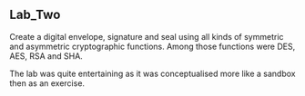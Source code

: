 ## Lab_Two

Create a digital envelope, signature and seal using all kinds of symmetric and asymmetric cryptographic
functions. Among those functions were DES, AES, RSA and SHA.

The lab was quite entertaining as it was conceptualised more like a sandbox then as an exercise.